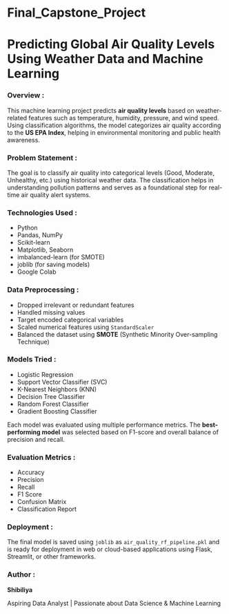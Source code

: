 # Final_Capstone_Project
# Predicting Global Air Quality Levels Using Weather Data and Machine Learning
### Overview :
  This machine learning project predicts **air quality levels** based on weather-related features such as temperature, humidity, pressure, and wind speed. Using classification algorithms, the model categorizes air quality according to the **US EPA Index**, helping in environmental monitoring and public health awareness.
### Problem Statement :
The goal is to classify air quality into categorical levels (Good, Moderate, Unhealthy, etc.) using historical weather data. The classification helps in understanding pollution patterns and serves as a foundational step for real-time air quality alert systems.
### Technologies Used :
- Python  
- Pandas, NumPy  
- Scikit-learn  
- Matplotlib, Seaborn  
- imbalanced-learn (for SMOTE)
- joblib (for saving models)  
- Google Colab
### Data Preprocessing :
- Dropped irrelevant or redundant features  
- Handled missing values  
- Target encoded categorical variables  
- Scaled numerical features using `StandardScaler`  
- Balanced the dataset using **SMOTE** (Synthetic Minority Over-sampling Technique)
### Models Tried :
- Logistic Regression  
- Support Vector Classifier (SVC)  
- K-Nearest Neighbors (KNN)  
- Decision Tree Classifier  
- Random Forest Classifier  
- Gradient Boosting Classifier

Each model was evaluated using multiple performance metrics. The **best-performing model** was selected based on F1-score and overall balance of precision and recall.
### Evaluation Metrics :
- Accuracy  
- Precision  
- Recall  
- F1 Score  
- Confusion Matrix  
- Classification Report
 ### Deployment :
The final model is saved using `joblib` as `air_quality_rf_pipeline.pkl` and is ready for deployment in web or cloud-based applications using Flask, Streamlit, or other frameworks.
### Author :
**Shibiliya**

Aspiring Data Analyst | Passionate about Data Science & Machine Learning

